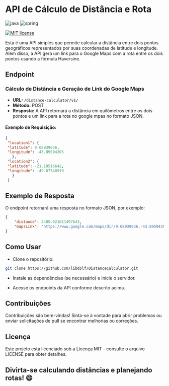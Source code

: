 # API de Cálculo de Distância e Rota
![java](https://img.shields.io/badge/Java-ED8B00?style=for-the-badge&logo=openjdk&logoColor=white)
![spring](https://img.shields.io/badge/Spring-6DB33F?style=for-the-badge&logo=spring&logoColor=white)

[![MIT license](https://img.shields.io/badge/License-MIT-blue.svg)](https://raw.githubusercontent.com/libdolf/DistanceCalculator/master/LICENSE)


Esta é uma API simples que permite calcular a distância entre dois pontos geográficos representados por suas coordenadas de latitude e longitude. Além disso, a API gera um link para o Google Maps com a rota entre os dois pontos usando a fórmula Haversine.

## Endpoint

### Cálculo de Distância e  Geração de Link do Google Maps
- **URL:** `/distance-calculator/v1/`
- **Método:** POST
- **Resposta:** A API retornará a distância em quilômetros entre os dois pontos  e um link para a rota no google mpas no formato JSON.


#### Exemplo de Requisição:
 ```json 
 {
  "location1": {
  "latitude": 9.68939636,
  "longitude": -43.89594305
    },
  "location2": {
  "latitude": -21.10516642,
  "longitude": -49.87348919
    }
  }
  ```
## Exemplo de Resposta
O endpoint retornará uma resposta no formato JSON, por exemplo:

```json
{
	"distance": 3485.921611497643,
	"mapsLink": "https://www.google.com/maps/dir/9.68939636,-43.89594305/-21.10516642,-49.87348919"
}
```
## Como Usar
- Clone o repositório:
```bash
git clone https://github.com/libdolf/DistanceCalculator.git
```
- Instale as dependências (se necessário) e inicie o servidor.

- Acesse os endpoints da API conforme descrito acima.


## Contribuições
Contribuições são bem-vindas! Sinta-se à vontade para abrir problemas ou enviar solicitações de pull se encontrar melhorias ou correções.

## Licença
Este projeto está licenciado sob a Licença MIT - consulte o arquivo LICENSE para obter detalhes.

## Divirta-se calculando distâncias e planejando rotas! 😄
